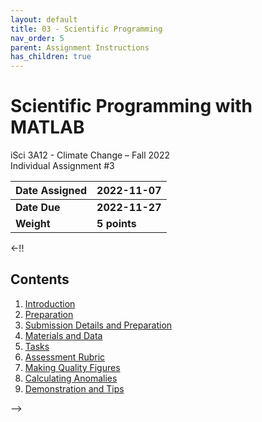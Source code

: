 ```yaml
---
layout: default
title: 03 - Scientific Programming
nav_order: 5
parent: Assignment Instructions
has_children: true
---
```


# Scientific Programming with MATLAB
iSci 3A12 - Climate Change – Fall 2022  
Individual Assignment #3

|Date Assigned|2022-11-07|
|:--|:--|
|**Date Due**|**2022-11-27**|
|**Weight**|**5 points**|

<-!!
## Contents
1. [Introduction](a3-introduction)
1. [Preparation](a3-preparation)
1. [Submission Details and Preparation](#3-submission-details-and-preparation)
1. [Materials and Data](#4-materials-and-data)
1. [Tasks](#5-tasks)
1. [Assessment Rubric](#6-assessment-rubric)
1. [Making Quality Figures](#7-making-quality-figures)
1. [Calculating Anomalies](#8-calculating-anomalies)
1. [Demonstration and Tips](#9-demo)

-->